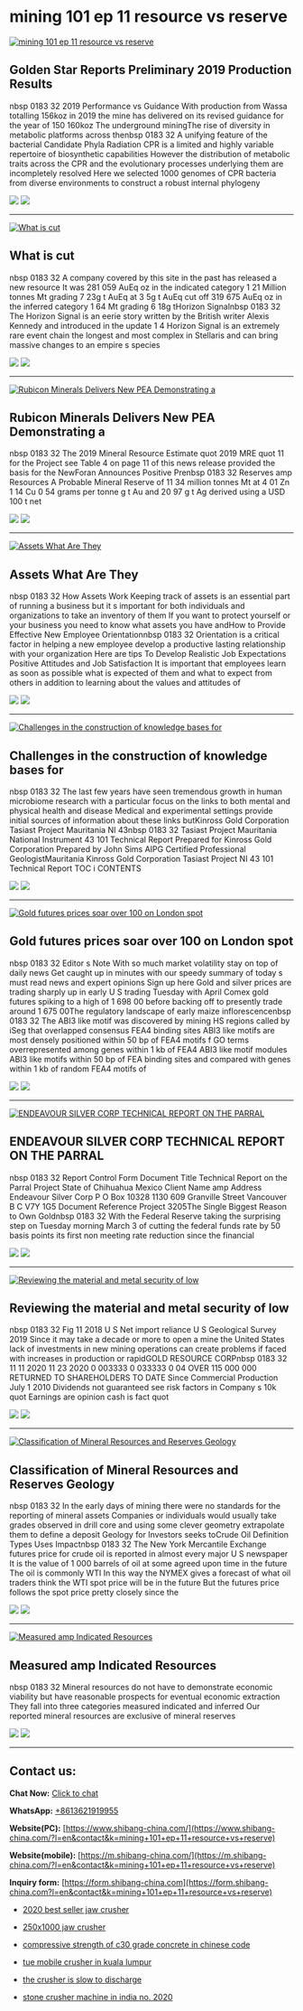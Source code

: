 # mining 101 ep 11 resource vs reserve

<a href="https://swt.shibang-china.com/?l=en&img&k=mining+101+ep+11+resource+vs+reserve" target="_blank">![mining 101 ep 11 resource vs reserve](http://static.shibang-china.com/all-800x300/737.jpg)</a>

## Golden Star Reports Preliminary 2019 Production Results
nbsp 0183 32 2019 Performance vs Guidance With production from Wassa totalling 156koz in 2019 the mine has delivered on its revised guidance for the year of 150 160koz The underground miningThe rise of diversity in metabolic platforms across thenbsp 0183 32 A unifying feature of the bacterial Candidate Phyla Radiation CPR is a limited and highly variable repertoire of biosynthetic capabilities However the distribution of metabolic traits across the CPR and the evolutionary processes underlying them are incompletely resolved Here we selected 1000 genomes of CPR bacteria from diverse environments to construct a robust internal phylogeny


<a href="https://whatsapp.shibangsoft.com/WhatsApp.php" target="_blank" title="WhatsApp">![](http://static.shibang-china.com/icon/whatsapp.png)</a> <a href="https://swt.shibang-china.com/?l=en&icon&k=mining+101+ep+11+resource+vs+reserve" target="_blank">![](http://static.shibang-china.com/icon/chat-en.png)</a>

---

<a href="https://swt.shibang-china.com/?l=en&img&k=mining+101+ep+11+resource+vs+reserve" target="_blank">![What is cut](http://static.shibang-china.com/all-800x300/1517.jpg)</a>

## What is cut
nbsp 0183 32 A company covered by this site in the past has released a new resource It was 281 059 AuEq oz in the indicated category 1 21 Million tonnes Mt grading 7 23g t AuEq at 3 5g t AuEq cut off 319 675 AuEq oz in the inferred category 1 64 Mt grading 6 18g tHorizon Signalnbsp 0183 32 The Horizon Signal is an eerie story written by the British writer Alexis Kennedy and introduced in the update 1 4 Horizon Signal is an extremely rare event chain the longest and most complex in Stellaris and can bring massive changes to an empire s species


<a href="https://whatsapp.shibangsoft.com/WhatsApp.php" target="_blank" title="WhatsApp">![](http://static.shibang-china.com/icon/whatsapp.png)</a> <a href="https://swt.shibang-china.com/?l=en&icon&k=mining+101+ep+11+resource+vs+reserve" target="_blank">![](http://static.shibang-china.com/icon/chat-en.png)</a>

---

<a href="https://swt.shibang-china.com/?l=en&img&k=mining+101+ep+11+resource+vs+reserve" target="_blank">![Rubicon Minerals Delivers New PEA Demonstrating a](http://static.shibang-china.com/all-800x300/424.jpg)</a>

## Rubicon Minerals Delivers New PEA Demonstrating a
nbsp 0183 32 The 2019 Mineral Resource Estimate quot 2019 MRE quot 11 for the Project see Table 4 on page 11 of this news release provided the basis for the NewForan Announces Positive Prenbsp 0183 32 Reserves amp Resources A Probable Mineral Reserve of 11 34 million tonnes Mt at 4 01 Zn 1 14 Cu 0 54 grams per tonne g t Au and 20 97 g t Ag derived using a USD 100 t net


<a href="https://whatsapp.shibangsoft.com/WhatsApp.php" target="_blank" title="WhatsApp">![](http://static.shibang-china.com/icon/whatsapp.png)</a> <a href="https://swt.shibang-china.com/?l=en&icon&k=mining+101+ep+11+resource+vs+reserve" target="_blank">![](http://static.shibang-china.com/icon/chat-en.png)</a>

---

<a href="https://swt.shibang-china.com/?l=en&img&k=mining+101+ep+11+resource+vs+reserve" target="_blank">![Assets What Are They](http://static.shibang-china.com/all-800x300/917.jpg)</a>

## Assets What Are They
nbsp 0183 32 How Assets Work Keeping track of assets is an essential part of running a business but it s important for both individuals and organizations to take an inventory of them If you want to protect yourself or your business you need to know what assets you have andHow to Provide Effective New Employee Orientationnbsp 0183 32 Orientation is a critical factor in helping a new employee develop a productive lasting relationship with your organization Here are tips To Develop Realistic Job Expectations Positive Attitudes and Job Satisfaction It is important that employees learn as soon as possible what is expected of them and what to expect from others in addition to learning about the values and attitudes of


<a href="https://whatsapp.shibangsoft.com/WhatsApp.php" target="_blank" title="WhatsApp">![](http://static.shibang-china.com/icon/whatsapp.png)</a> <a href="https://swt.shibang-china.com/?l=en&icon&k=mining+101+ep+11+resource+vs+reserve" target="_blank">![](http://static.shibang-china.com/icon/chat-en.png)</a>

---

<a href="https://swt.shibang-china.com/?l=en&img&k=mining+101+ep+11+resource+vs+reserve" target="_blank">![Challenges in the construction of knowledge bases for](http://static.shibang-china.com/all-800x300/1057.jpg)</a>

## Challenges in the construction of knowledge bases for
nbsp 0183 32 The last few years have seen tremendous growth in human microbiome research with a particular focus on the links to both mental and physical health and disease Medical and experimental settings provide initial sources of information about these links butKinross Gold Corporation Tasiast Project Mauritania NI 43nbsp 0183 32 Tasiast Project Mauritania National Instrument 43 101 Technical Report Prepared for Kinross Gold Corporation Prepared by John Sims AIPG Certified Professional GeologistMauritania Kinross Gold Corporation Tasiast Project NI 43 101 Technical Report TOC i CONTENTS


<a href="https://whatsapp.shibangsoft.com/WhatsApp.php" target="_blank" title="WhatsApp">![](http://static.shibang-china.com/icon/whatsapp.png)</a> <a href="https://swt.shibang-china.com/?l=en&icon&k=mining+101+ep+11+resource+vs+reserve" target="_blank">![](http://static.shibang-china.com/icon/chat-en.png)</a>

---

<a href="https://swt.shibang-china.com/?l=en&img&k=mining+101+ep+11+resource+vs+reserve" target="_blank">![Gold futures prices soar over 100 on London spot](http://static.shibang-china.com/all-800x300/970.jpg)</a>

## Gold futures prices soar over 100 on London spot
nbsp 0183 32 Editor s Note With so much market volatility stay on top of daily news Get caught up in minutes with our speedy summary of today s must read news and expert opinions Sign up here Gold and silver prices are trading sharply up in early U S trading Tuesday with April Comex gold futures spiking to a high of 1 698 00 before backing off to presently trade around 1 675 00The regulatory landscape of early maize inflorescencenbsp 0183 32 The ABI3 like motif was discovered by mining HS regions called by iSeg that overlapped consensus FEA4 binding sites ABI3 like motifs are most densely positioned within 50 bp of FEA4 motifs f GO terms overrepresented among genes within 1 kb of FEA4 ABI3 like motif modules ABI3 like motifs within 50 bp of FEA binding sites and compared with genes within 1 kb of random FEA4 motifs of


<a href="https://whatsapp.shibangsoft.com/WhatsApp.php" target="_blank" title="WhatsApp">![](http://static.shibang-china.com/icon/whatsapp.png)</a> <a href="https://swt.shibang-china.com/?l=en&icon&k=mining+101+ep+11+resource+vs+reserve" target="_blank">![](http://static.shibang-china.com/icon/chat-en.png)</a>

---

<a href="https://swt.shibang-china.com/?l=en&img&k=mining+101+ep+11+resource+vs+reserve" target="_blank">![ENDEAVOUR SILVER CORP TECHNICAL REPORT ON THE PARRAL](http://static.shibang-china.com/all-800x300/712.jpg)</a>

## ENDEAVOUR SILVER CORP TECHNICAL REPORT ON THE PARRAL
nbsp 0183 32 Report Control Form Document Title Technical Report on the Parral Project State of Chihuahua Mexico Client Name amp Address Endeavour Silver Corp P O Box 10328 1130 609 Granville Street Vancouver B C V7Y 1G5 Document Reference Project 3205The Single Biggest Reason to Own Goldnbsp 0183 32 With the Federal Reserve taking the surprising step on Tuesday morning March 3 of cutting the federal funds rate by 50 basis points its first non meeting rate reduction since the financial


<a href="https://whatsapp.shibangsoft.com/WhatsApp.php" target="_blank" title="WhatsApp">![](http://static.shibang-china.com/icon/whatsapp.png)</a> <a href="https://swt.shibang-china.com/?l=en&icon&k=mining+101+ep+11+resource+vs+reserve" target="_blank">![](http://static.shibang-china.com/icon/chat-en.png)</a>

---

<a href="https://swt.shibang-china.com/?l=en&img&k=mining+101+ep+11+resource+vs+reserve" target="_blank">![Reviewing the material and metal security of low](http://static.shibang-china.com/all-800x300/347.jpg)</a>

## Reviewing the material and metal security of low
nbsp 0183 32 Fig 11 2018 U S Net import reliance U S Geological Survey 2019 Since it may take a decade or more to open a mine the United States lack of investments in new mining operations can create problems if faced with increases in production or rapidGOLD RESOURCE CORPnbsp 0183 32 11 11 2020 11 23 2020 0 003333 0 033333 0 04 OVER 115 000 000 RETURNED TO SHAREHOLDERS TO DATE Since Commercial Production July 1 2010 Dividends not guaranteed see risk factors in Company s 10k quot Earnings are opinion cash is fact quot


<a href="https://whatsapp.shibangsoft.com/WhatsApp.php" target="_blank" title="WhatsApp">![](http://static.shibang-china.com/icon/whatsapp.png)</a> <a href="https://swt.shibang-china.com/?l=en&icon&k=mining+101+ep+11+resource+vs+reserve" target="_blank">![](http://static.shibang-china.com/icon/chat-en.png)</a>

---

<a href="https://swt.shibang-china.com/?l=en&img&k=mining+101+ep+11+resource+vs+reserve" target="_blank">![Classification of Mineral Resources and Reserves Geology](http://static.shibang-china.com/all-800x300/497.jpg)</a>

## Classification of Mineral Resources and Reserves Geology
nbsp 0183 32 In the early days of mining there were no standards for the reporting of mineral assets Companies or individuals would usually take grades observed in drill core and using some clever geometry extrapolate them to define a deposit Geology for Investors seeks toCrude Oil Definition Types Uses Impactnbsp 0183 32 The New York Mercantile Exchange futures price for crude oil is reported in almost every major U S newspaper It is the value of 1 000 barrels of oil at some agreed upon time in the future The oil is commonly WTI In this way the NYMEX gives a forecast of what oil traders think the WTI spot price will be in the future But the futures price follows the spot price pretty closely since the


<a href="https://whatsapp.shibangsoft.com/WhatsApp.php" target="_blank" title="WhatsApp">![](http://static.shibang-china.com/icon/whatsapp.png)</a> <a href="https://swt.shibang-china.com/?l=en&icon&k=mining+101+ep+11+resource+vs+reserve" target="_blank">![](http://static.shibang-china.com/icon/chat-en.png)</a>

---

<a href="https://swt.shibang-china.com/?l=en&img&k=mining+101+ep+11+resource+vs+reserve" target="_blank">![Measured amp Indicated Resources](http://static.shibang-china.com/all-800x300/646.jpg)</a>

## Measured amp Indicated Resources
nbsp 0183 32 Mineral resources do not have to demonstrate economic viability but have reasonable prospects for eventual economic extraction They fall into three categories measured indicated and inferred Our reported mineral resources are exclusive of mineral reserves

<a href="https://whatsapp.shibangsoft.com/WhatsApp.php" target="_blank" title="WhatsApp">![](http://static.shibang-china.com/icon/whatsapp.png)</a> <a href="https://swt.shibang-china.com/?l=en&icon&k=mining+101+ep+11+resource+vs+reserve" target="_blank">![](http://static.shibang-china.com/icon/chat-en.png)</a>

---
## Contact us:

**Chat Now:** [Click to chat](https://swt.shibang-china.com?l=en&contact&k=mining+101+ep+11+resource+vs+reserve)

**WhatsApp:**  [+8613621919955](https://whatsapp.shibangsoft.com/WhatsApp.php)

**Website(PC):** [https://www.shibang-china.com/](https://www.shibang-china.com/?l=en&contact&k=mining+101+ep+11+resource+vs+reserve)

**Website(mobile):** [https://m.shibang-china.com/](https://m.shibang-china.com/?l=en&contact&k=mining+101+ep+11+resource+vs+reserve)

**Inquiry form:** [https://form.shibang-china.com](https://form.shibang-china.com?l=en&contact&k=mining+101+ep+11+resource+vs+reserve)

* [2020 best seller jaw crusher](../167/2020%20best%20seller%20jaw%20crusher.md)

* [250x1000 jaw crusher](../169/250x1000%20jaw%20crusher.md)

* [compressive strength of c30 grade concrete in chinese code](../161/compressive%20strength%20of%20c30%20grade%20concrete%20in%20chinese%20code.md)

* [tue mobile crusher in kuala lumpur](../169/tue%20mobile%20crusher%20in%20kuala%20lumpur.md)

* [the crusher is slow to discharge](../165/the%20crusher%20is%20slow%20to%20discharge.md)

* [stone crusher machine in india no. 2020](../169/stone%20crusher%20machine%20in%20india%20no.%202020.md)